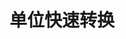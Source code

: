 ---
layout: home
home: true

lang: zh-CN
title: 单位快速转换
titleTemplate: 首页
editLink: true
lastUpdated: true
head:
  - - meta
    - name: description
      content: hello
  - - meta
    - name: keywords
      content: super duper SEO
hero:
  image:
    src: /logo.png
    alt: VitePress
  name: "Unit Converter"
  text: "单位快速转换在线工具"
  tagline: "免费的在线单位换算计算器，包含重量、长度、面积、时间、温度和更多其他类别的单位换算器"
  actions:
    - theme: brand
      text: 开始
      link: /getting-started
    - theme: alt
      text: GitHub
      link: https://github.com/vuejs/vitepress
features:
  - icon: 📍 
    title: 温度
    details: xxx，xxx，xx
    linkText: Vite
    link: /getting-started
  - icon: 🌍
    title: 时间
    details: xxx，xxx，xx
  - icon: 🤖
    title: 长度
    details: xxx，xxx，xx
  - icon: 📍 
    title: 面积
    details: xxx，xxx，xx
  - icon: 🌍
    title: 重量
    details: xxx，xxx，xx
  - icon: 🤖
    title: 功率
    details: xxx，xxx，xx
---